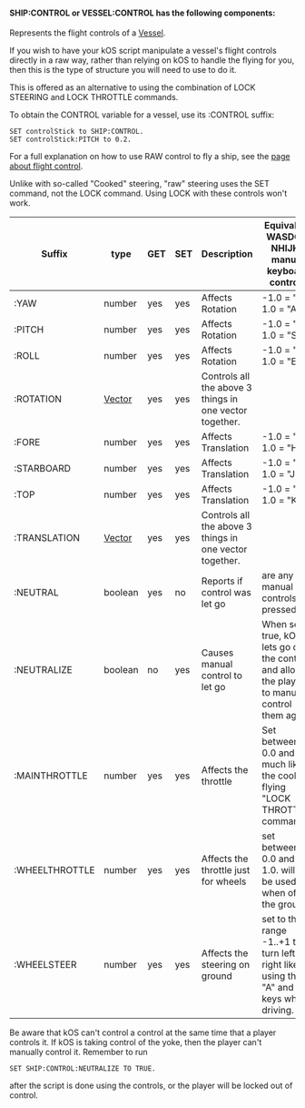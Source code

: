 #### SHIP:CONTROL or VESSEL:CONTROL has the following components:

Represents the flight controls of a [Vessel](../vessel/index.html).

If you wish to have your kOS script manipulate a vessel's flight controls
directly in a raw way, rather than relying on kOS to handle the flying for
you, then this is the type of structure you will need to use to do it.

This is offered as an alternative to using the combination of LOCK STEERING
and LOCK THROTTLE commands.

To obtain the CONTROL variable for a vessel, use its :CONTROL suffix:

    SET controlStick to SHIP:CONTROL.
    SET controlStick:PITCH to 0.2.

For a full explanation on how to use RAW control to fly a ship,
see the [page about flight control](../../summary_topics/ship_control/index.html).

Unlike with so-called "Cooked" steering, "raw" steering uses the SET command, not the LOCK command.
Using LOCK with these controls won't work.


Suffix          | type   | GET | SET | Description           | Equivalent WASDQE, NHIJKL manual keyboard controls
----------------|--------|-----|-----|-----------------------|------------------------------------------
:YAW            | number | yes | yes | Affects Rotation      | -1.0 = "D". 1.0 = "A"
:PITCH          | number | yes | yes | Affects Rotation      | -1.0 = "W". 1.0 = "S"
:ROLL           | number | yes | yes | Affects Rotation      | -1.0 = "Q". 1.0 = "E"
:ROTATION       | [Vector](../vector/index.html) |yes|yes| Controls all the above 3 things in one vector together. |
:FORE           | number | yes | yes | Affects Translation   | -1.0 = "N". 1.0 = "H"
:STARBOARD      | number | yes | yes | Affects Translation   | -1.0 = "L". 1.0 = "J"
:TOP            | number | yes | yes | Affects Translation   | -1.0 = "I". 1.0 = "K"
:TRANSLATION    | [Vector](../vector/index.html) |yes|yes| Controls all the above 3 things in one vector together. |
:NEUTRAL        | boolean| yes | no  | Reports if control was let go | are any manual controls pressed?
:NEUTRALIZE     | boolean| no  | yes | Causes manual control to let go | When set to true, kOS lets go of the controls and allows the player to manually control them again.
:MAINTHROTTLE   | number | yes | yes | Affects the throttle | Set between 0.0 and 1.0 much like the cooked flying "LOCK THROTTLE" command.
:WHEELTHROTTLE  | number | yes | yes | Affects the throttle just for wheels | set between 0.0 and 1.0.  will not be used when off the ground.
:WHEELSTEER     | number | yes | yes | Affects the steering on ground | set to the range -1..+1 to turn left or right like using the "A" and "D" keys while driving.

Be aware that kOS can't control a control at the same time that
a player controls it.  If kOS is taking control of the yoke, then the player can't manually control it.
Remember to run

    SET SHIP:CONTROL:NEUTRALIZE TO TRUE.

after the script is done using the controls, or the player will be locked out of control.
